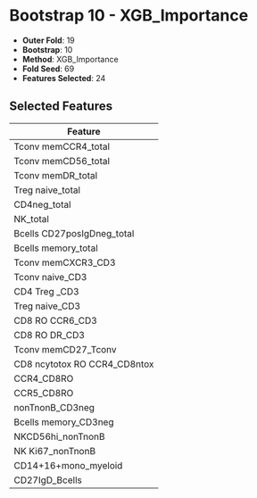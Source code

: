 # Bootstrap 10 - XGB_Importance

- **Outer Fold**: 19
- **Bootstrap**: 10
- **Method**: XGB_Importance
- **Fold Seed**: 69
- **Features Selected**: 24

## Selected Features

| Feature |
|---------|
| Tconv memCCR4_total |
| Tconv memCD56_total |
| Tconv memDR_total |
| Treg naive_total |
| CD4neg_total |
| NK_total |
| Bcells CD27posIgDneg_total |
| Bcells memory_total |
| Tconv memCXCR3_CD3 |
| Tconv naive_CD3 |
| CD4 Treg _CD3 |
| Treg naive_CD3 |
| CD8 RO CCR6_CD3 |
| CD8 RO DR_CD3 |
| Tconv memCD27_Tconv |
| CD8 ncytotox RO CCR4_CD8ntox |
| CCR4_CD8RO |
| CCR5_CD8RO |
| nonTnonB_CD3neg |
| Bcells memory_CD3neg |
| NKCD56hi_nonTnonB |
| NK Ki67_nonTnonB |
| CD14+16+mono_myeloid |
| CD27IgD_Bcells |
